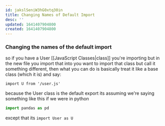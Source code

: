 ```yaml
---
id: jakslSeniW3hG0xtq30in
title: Changing Names of Default Import
desc: ''
updated: 1641407904800
created: 1641407904800
---
```


### Changing the names of the default import

so if you have a User [[JavaScript Classes|class]] you're importing but in the new file you import that into you want to import that class but call it something different, then what you can do is basically treat it like a base class (which it is) and say:

`import U from '/user.js'`

because the User class is the default export its assuming we're saying something like this if we were in python

```python
import pandas as pd
```

except that its `import User as U`
